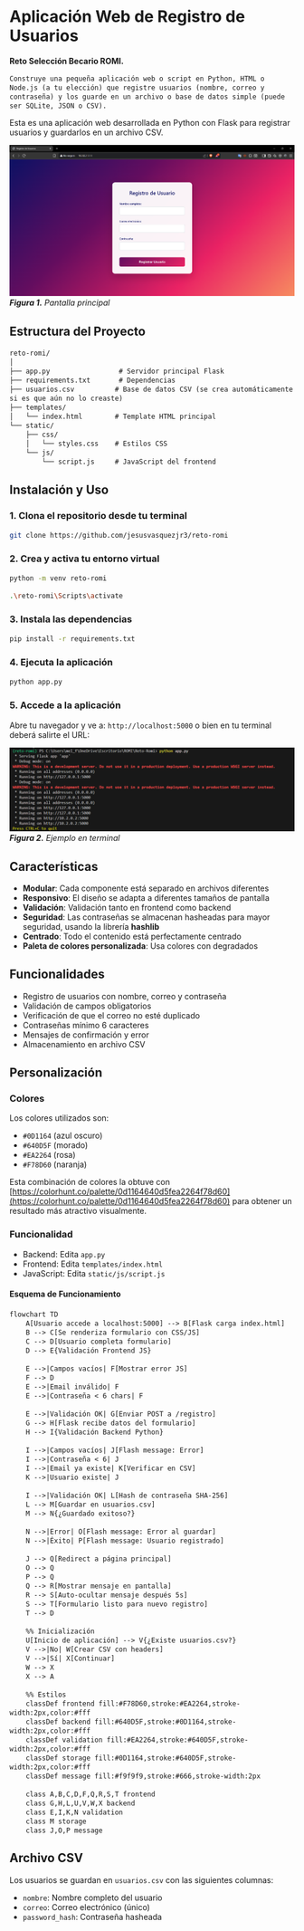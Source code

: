 # Aplicación Web de Registro de Usuarios

**Reto Selección Becario ROMI.**

```Instrucciones
Construye una pequeña aplicación web o script en Python, HTML o Node.js (a tu elección) que registre usuarios (nombre, correo y contraseña) y los guarde en un archivo o base de datos simple (puede ser SQLite, JSON o CSV).
```

Esta es una aplicación web desarrollada en Python con Flask para registrar usuarios y guardarlos en un archivo CSV.

![Captura de Pantalla](Screenshot.png)
***Figura 1.** Pantalla principal*

## Estructura del Proyecto

```
reto-romi/
│
├── app.py                 # Servidor principal Flask
├── requirements.txt       # Dependencias
├── usuarios.csv          # Base de datos CSV (se crea automáticamente si es que aún no lo creaste)
├── templates/
│   └── index.html        # Template HTML principal
└── static/
    ├── css/
    │   └── styles.css    # Estilos CSS
    └── js/
        └── script.js     # JavaScript del frontend
```

## Instalación y Uso

### 1. Clona el repositorio desde tu terminal

```bash
git clone https://github.com/jesusvasquezjr3/reto-romi
```

### 2. Crea y activa tu entorno virtual
```bash
python -m venv reto-romi
```
```bash
.\reto-romi\Scripts\activate
```

### 3. Instala las dependencias
```bash
pip install -r requirements.txt
```

### 4. Ejecuta la aplicación
```bash
python app.py
```

### 5. Accede a la aplicación
Abre tu navegador y ve a: `http://localhost:5000` o bien en tu terminal deberá salirte el URL:

![Ejemplo en Terminal](Screenshot-terminal.png)
***Figura 2.** Ejemplo en terminal*

## Características

- **Modular**: Cada componente está separado en archivos diferentes
- **Responsivo**: El diseño se adapta a diferentes tamaños de pantalla
- **Validación**: Validación tanto en frontend como backend
- **Seguridad**: Las contraseñas se almacenan hasheadas para mayor seguridad, usando la librería **hashlib**
- **Centrado**: Todo el contenido está perfectamente centrado
- **Paleta de colores personalizada**: Usa colores con degradados

## Funcionalidades

- Registro de usuarios con nombre, correo y contraseña
- Validación de campos obligatorios
- Verificación de que el correo no esté duplicado
- Contraseñas mínimo 6 caracteres
- Mensajes de confirmación y error
- Almacenamiento en archivo CSV

## Personalización

### Colores
Los colores utilizados son:
- `#0D1164` (azul oscuro)
- `#640D5F` (morado)
- `#EA2264` (rosa)
- `#F78D60` (naranja)

Esta combinación de colores la obtuve con [https://colorhunt.co/palette/0d1164640d5fea2264f78d60](https://colorhunt.co/palette/0d1164640d5fea2264f78d60) para obtener un resultado más atractivo visualmente.

### Funcionalidad
- Backend: Edita `app.py`
- Frontend: Edita `templates/index.html`
- JavaScript: Edita `static/js/script.js`

#### Esquema de Funcionamiento
```mermaid
flowchart TD
    A[Usuario accede a localhost:5000] --> B[Flask carga index.html]
    B --> C[Se renderiza formulario con CSS/JS]
    C --> D[Usuario completa formulario]
    D --> E{Validación Frontend JS}
    
    E -->|Campos vacíos| F[Mostrar error JS]
    F --> D
    E -->|Email inválido| F
    E -->|Contraseña < 6 chars| F
    
    E -->|Validación OK| G[Enviar POST a /registro]
    G --> H[Flask recibe datos del formulario]
    H --> I{Validación Backend Python}
    
    I -->|Campos vacíos| J[Flash message: Error]
    I -->|Contraseña < 6| J
    I -->|Email ya existe| K[Verificar en CSV]
    K -->|Usuario existe| J
    
    I -->|Validación OK| L[Hash de contraseña SHA-256]
    L --> M[Guardar en usuarios.csv]
    M --> N{¿Guardado exitoso?}
    
    N -->|Error| O[Flash message: Error al guardar]
    N -->|Éxito| P[Flash message: Usuario registrado]
    
    J --> Q[Redirect a página principal]
    O --> Q
    P --> Q
    Q --> R[Mostrar mensaje en pantalla]
    R --> S[Auto-ocultar mensaje después 5s]
    S --> T[Formulario listo para nuevo registro]
    T --> D
    
    %% Inicialización
    U[Inicio de aplicación] --> V{¿Existe usuarios.csv?}
    V -->|No| W[Crear CSV con headers]
    V -->|Sí| X[Continuar]
    W --> X
    X --> A
    
    %% Estilos
    classDef frontend fill:#F78D60,stroke:#EA2264,stroke-width:2px,color:#fff
    classDef backend fill:#640D5F,stroke:#0D1164,stroke-width:2px,color:#fff
    classDef validation fill:#EA2264,stroke:#640D5F,stroke-width:2px,color:#fff
    classDef storage fill:#0D1164,stroke:#640D5F,stroke-width:2px,color:#fff
    classDef message fill:#f9f9f9,stroke:#666,stroke-width:2px
    
    class A,B,C,D,F,Q,R,S,T frontend
    class G,H,L,U,V,W,X backend
    class E,I,K,N validation
    class M storage
    class J,O,P message
```

## Archivo CSV

Los usuarios se guardan en `usuarios.csv` con las siguientes columnas:
- `nombre`: Nombre completo del usuario
- `correo`: Correo electrónico (único)
- `password_hash`: Contraseña hasheada
